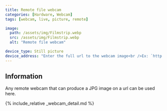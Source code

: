 ```yaml
---
title: Remote file webcam
categories: [Hardware, Webcam]
tags: [webcam, live, picture, remote]

image:
  path: /assets/img/Filmstrip.webp
  src: /assets/img/Filmstrip.webp
  alt: "Remote file webcam"

device_type: Still picture
device_address: "Enter the full url to the webcam image<br />Ex: `http://axis.local.lan/jpg/1/image.jpg`"
---
```


## Information

Any remote webcam that can produce a JPG image on a url can be used here.

{% include_relative _webcam_detail.md %}
